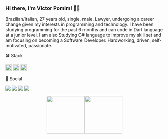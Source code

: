### Hi there, I'm Victor Pomim! 👨‍🚀

Brazilian/Italian, 27 years old, single, male.
Lawyer, undergoing a career change given my interests in programming and technology. I have been studying programming for the past 6 months and can code in Dart language at a junior level. I am also Studying C# language to improve my skill set and am focusing on becoming a Software Developer.
Hardworking, driven, self-motivated, passionate.

🛠  Stack

<img height="20em" src="https://img.shields.io/badge/C%23-239120?style=for-the-badge&logo=c-sharp&logoColor=white" /> <img height="20em" src="https://img.shields.io/badge/.NET-5C2D91?style=for-the-badge&logo=.net&logoColor=white" /> <img height="20em" src="https://img.shields.io/badge/Dart-0175C2?style=for-the-badge&logo=dart&logoColor=white" />
  
        
  📱  Social
  
  <a href="https://instagram.com/victorpomim" target="_blank"><img src="https://img.shields.io/badge/-Instagram-%23E4405F?style=for-the-badge&logo=instagram&logoColor=white" target="_blank"></a> <a href="https://twitter.com/victorpomim" target="_blank"><img src="https://img.shields.io/badge/Twitter-1DA1F2?style=for-the-badge&logo=twitter&logoColor=white" target="_blank"></a> <a href = "mailto:pomim.victor@gmail.com"><img src="https://img.shields.io/badge/-Gmail-%23333?style=for-the-badge&logo=gmail&logoColor=white" target="_blank"></a> <a href="https://www.linkedin.com/in/victorpomim" target="_blank"><img src="https://img.shields.io/badge/-LinkedIn-%230077B5?style=for-the-badge&logo=linkedin&logoColor=white" target="_blank"></a> 
                            



<div align="center">
  <a href="https://github.com/victorpomim">
  <img height="120em" src="https://github-readme-stats.vercel.app/api?username=victorpomim&show_icons=true&theme=dark&include_all_commits=true&count_private=true"/><img height="120em" src="https://github-readme-stats.vercel.app/api/top-langs/?username=victorpomim&layout=compact&langs_count=7&theme=dark"/>
</div>  
  
  
  
  
  
  
  
  
  


